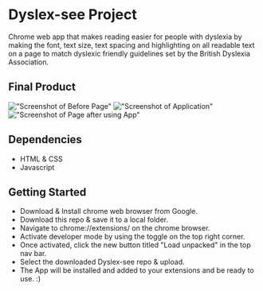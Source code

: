 # Dyslex-see Project

Chrome web app that makes reading easier for people with dyslexia by making the font, text size, text spacing and highlighting on all readable text on a page to match dyslexic friendly guidelines set by the British Dyslexia Association.

## Final Product

!["Screenshot of Before Page"](https://raw.githubusercontent.com/noordeep-p/dyslexSee/main/images/before.png)
!["Screenshot of Application"](https://raw.githubusercontent.com/noordeep-p/dyslexSee/main/images/open%20app.png)
!["Screenshot of Page after using App"](https://raw.githubusercontent.com/noordeep-p/dyslexSee/main/images/after.png)

## Dependencies

- HTML & CSS
- Javascript

## Getting Started

- Download & Install chrome web browser from Google.
- Download this repo & save it to a local folder.
- Navigate to chrome://extensions/ on the chrome browser.
- Activate developer mode by using the toggle on the top right corner.
- Once activated, click the new button titled "Load unpacked" in the top nav bar.
- Select the downloaded Dyslex-see repo & upload.
- The App will be installed and added to your extensions and be ready to use. :)